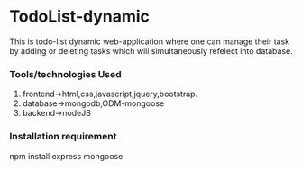 # TodoList-dynamic
This is todo-list dynamic web-application where one can manage their task by adding or deleting tasks which will simultaneously refelect into database.
### Tools/technologies Used
1. frontend->html,css,javascript,jquery,bootstrap.
2. database->mongodb,ODM-mongoose
3. backend->nodeJS
### Installation requirement
npm install express mongoose

